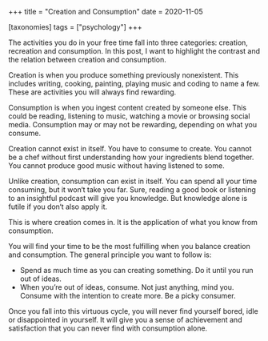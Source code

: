 +++
title = "Creation and Consumption"
date = 2020-11-05

[taxonomies]
tags = ["psychology"]
+++

The activities you do in your free time fall into three categories: creation, recreation and consumption. In this post, I want to highlight the contrast and the relation between creation and consumption.

Creation is when you produce something previously nonexistent. This includes writing, cooking, painting, playing music and coding to name a few. These are activities you will always find rewarding.

Consumption is when you ingest content created by someone else. This could be reading, listening to music, watching a movie or browsing social media. Consumption may or may not be rewarding, depending on what you consume.

Creation cannot exist in itself. You have to consume to create. You cannot be a chef without first understanding how your ingredients blend together. You cannot produce good music without having listened to some.

Unlike creation, consumption can exist in itself. You can spend all your time consuming, but it won‘t take you far. Sure, reading a good book or listening to an insightful podcast will give you knowledge. But knowledge alone is futile if you don‘t also apply it.

This is where creation comes in. It is the application of what you know from consumption.

You will find your time to be the most fulfilling when you balance creation and consumption. The general principle you want to follow is:

- Spend as much time as you can creating something. Do it until you run out of ideas.
- When you’re out of ideas, consume. Not just anything­, mind you. Consume with the intention to create more. Be a picky consumer.

Once you fall into this virtuous cycle, you will never find yourself bored, idle or disappointed in yourself. It will give you a sense of achievement and satisfaction that you can never find with consumption alone.